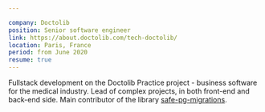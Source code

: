 ```yaml
---

company: Doctolib
position: Senior software engineer
link: https://about.doctolib.com/tech-doctolib/
location: Paris, France
period: from June 2020
resume: true
---
```


Fullstack development on the Doctolib Practice project - business software for the medical industry. Lead of complex projects, in both front-end and back-end side. Main contributor of the library [safe-pg-migrations](https://github.com/doctolib/safe-pg-migrations).
